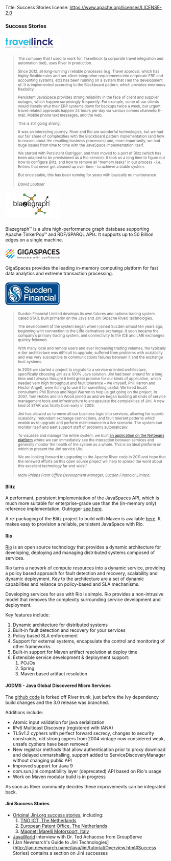 Title: Success Stories
license: https://www.apache.org/licenses/LICENSE-2.0


### Success Stories

<div class="space-mn"></div>

#### [![Travellinck](../images/travellinck_logo.jpg)](https://travellinck.com)

<blockquote>
<small>
<p>
The company that I used to work for, Travellinck (a corporate travel
integration and automation tool), uses River in production.

Since 2012, all long-running / reliable processes (e.g. Travel approval,
which has highly flexible rules and per-client integration requirements
into corporate ERP and accounting systems, etc) has been running on a
system that I led the development of. It is implemented according to the
Blackboard pattern, which provides enormous flexibility.

Persistent JavaSpace provides strong reliability in the face of client
and supplier outages, which happen surprisingly frequently. For example,
some of our clients would literally shut their ERP systems down for
backups twice a week, but urgent travel-related approvals happen 24
hours per day via various comms channels: E-mail, Mobile phone text
messages, and the web.

This is still going strong.

It was an interesting journey. River and Rio are wonderful technologies,
but we had our fair share of complexities with the Blackboard pattern
implementation (and how to reason about the resulting business
processes) and, more importantly, we had huge issues from time to time
with the JavaSpace implementation itself.

We started with Persistent Outrigger, and then moved to a port of Blitz
(which has been adapted to be provisioned as a Rio service). It took us
a long time to figure out how to configure Blitz, and how to remove all
"memory leaks" in our process - i.e. Entries that never get cleaned up
over time - to achieve a stable system.

But once stable, this has been running for years with basically no
maintenance
</p>
<cite title="Dawid Loubser">
Dawid Loubser
</cite>
</small>
</blockquote>

<div class="space-mn"></div>

#### [![Blazegraph](../images/blazegraph_logo.png)](https://www.blazegraph.com)
Blazegraph™ is a ultra high-performance graph database supporting Apache TinkerPop™ and RDF/SPARQL APIs.
It supports up to 50 Billion edges on a single machine.


<div class="space-mn"></div>

#### [![GigaSapces](../images/gigaspaces_logo.png)](https://www.gigaspaces.com)
GigaSpaces provides the leading in-memory computing platform for fast data analytics and extreme transaction processing.


<div class="space-mn"></div>

#### [![Sucden Financial Limited](../images/sucden_logo.jpg)](http://www.sucdenfinancial.com)

<blockquote>
<small>
<p>
 Sucden Financial Limited develops
 its own futures and options trading system called STAR, built
 primarily on the Java and Jini (Apache River) technologies.

 The development of the system began when I joined Sucden almost ten
 years ago, beginning with connection to the Liffe derivatives
 exchange. It soon became the company’s primary trading system, and
 connectivity to the ICE and LME exchanges quickly followed.

 With many local and remote users and ever increasing trading volumes,
 the typically n-tier architecture was difficult to upgrade, suffered
 from problems with scalability and was very susceptible to
 communications failures between it and the exchange host systems.

 In 2006 we started a project to migrate to a service oriented
 architecture, specifically choosing Jini as a 100% Java solution. Jini
 had been around for a long time and I always thought it held great
 promise for our kinds of application, which needed very high
 throughput and fault tolerance – we (myself, Phil Harron and Hector
 Angel), were itching to use it for something useful. We hired IncaX
 consultants Phil Bishop and Nigel Warren to help us get going on the
 project. In 2007, Tom Hobbs and Ian Wood joined us and we began
 building all kinds of service management tools and infrastructure to
 encapsulate the complexities of Jini. A new kind of STAR was finally
 born early in 2009.

 Jini has allowed us to move all our business logic into services,
 allowing for superb scalability, redundant exchange connections, and
 fault tolerant patterns which enable us to upgrade and perform
 maintenance in a live scenario. The system can monitor itself and
 alert support staff of problems automatically.

 To visualize and manage the entire system, we built [an application on
 the Netbeans platform](http://netbeans.dzone.com/nb-financial-management-console)
 where we can immediately see the interaction between services and generally monitor
 the health of the system as a whole. This is an ideal platform on
 which to present the Jini service UIs.

 We are looking forward to upgrading to the Apache River code in 2011
 and hope that the renewed efforts on this open source project will
 help to spread the word about this excellent technology far and wide."
</p>
<cite title="Mark Phipps">
Mark Phipps
Front Office Development Manager, Sucden Financial Limited.
</cite>
</small>
</blockquote>

<div class="space-mn"></div>

#### Blitz
A performant, persistent implementation of the JavaSpaces API, which is much more suitable for enterprise-grade use
than the (in-memory only) reference implementation, Outrigger [see here](https://github.com/dancres/blitzjavaspaces).

A re-packaging of the Blitz project to build with Maven is available [here](https://github.com/DawidLoubser/blitz-javaspaces-modularised).
 It makes easy to provision a reliable, persistent JavaSpace with Rio.


<!---
<div class="space-mn"></div>
#### Glyph
[Glyph](https://glyph.dev.java.net/) is a set of utilities and annotations to speed up development for Jini-enabled applications.
-->

<div class="space-mn"></div>

#### Rio
[Rio](http://www.rio-project.org)  is an open source technology that provides a dynamic architecture for developing, deploying and managing distributed systems composed of services.

Rio turns a network of compute resources into a dynamic service, providing a policy based approach for fault detection and recovery, scalability and dynamic deployment. Key to the architecture are a set of dynamic capabilities and reliance on policy-based and SLA mechanisms.

Developing services for use with Rio is simple. Rio provides a non-intrusive model that removes the complexity surrounding service development and deployment.

Key features include:

  1. Dynamic architecture for distributed systems
  1. Built-in fault detection and recovery for your services
  1. Policy based SLA enforcement
  1. Support for external systems, encapsulate the control and monitoring of other frameworks
  1. Built-in support for Maven artifact resolution at deploy time
  1. Extensible service development & deployment support:
      1. POJOs
      1. Spring
      1. Maven based artifact resolution

<div class="space-mn"></div>

#### JGDMS - Java Global Discovered Micro Services
The [github code](https://pfirmstone.github.io/JGDMS/) is forked off River trunk, just before the Ivy dependency build
changes and the 3.0 release was branched.

Additions include:

   * Atomic input validation for java serialization
   * IPv6 Multicast Discovery (registered with IANA)
   * TLSv1.2 cyphers with perfect forward secrecy, changes to security constraints, old strong cypers from
   2004 vintage now considered weak, unsafe cyphers have been removed
   * New registrar methods that allow authentication prior to proxy download and delayed unmarshalling, support
   added to ServiceDiscoveryManager without changing public API
   * Improved support for Java 9
   * com.sun.jini compatibility layer (deprecated) API based on Rio's usage
   * Work on Maven modular build is in progress

As soon as River community decides these improvements can be integrated back.

<div class="space-sm"></div>

#### Jini Success Stories
 - [Original Jini.org success stories](http://www.jini.org/wiki/Who_uses_Jini%3F), including:
     1. [TNO ICT, The Netherlands](http://www.tno.nl/informatie-_en_communicatietechnologie/)
     1. [European Patent Office, The Netherlands](http://www.epo.org/)
     1. [Magneti Marelli Motorsport, Italy](http://www.magnetimarelli.com/racing/racdwn.htm)
 - [JavaWorld](http://www.javaworld.com/javaworld/jw-10-2001/jw-1005-jiniinterview.html) interview with Dr. Ted Achacoso from GroupServe
 - [Jan Newmarch's Guide to Jini Technologies](http://jan.newmarch.name/java/jini/tutorial/Overview.html#Success Stories) contains a section on Jini successes

